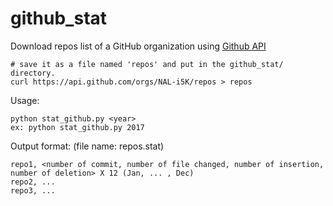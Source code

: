 # github_stat

Download repos list of a GitHub organization using [Github API](https://developer.github.com/v3/repos/#list-organization-repositories)
```
# save it as a file named 'repos' and put in the github_stat/ directory.
curl https://api.github.com/orgs/NAL-i5K/repos > repos
```


Usage: 
```
python stat_github.py <year> 
ex: python stat_github.py 2017
```

Output format: (file name: repos.stat)
```
repo1, <number of commit, number of file changed, number of insertion, number of deletion> X 12 (Jan, ... , Dec)
repo2, ...
repo3, ...
```
